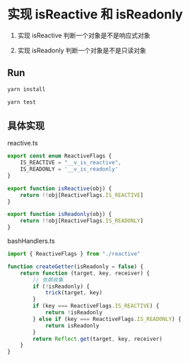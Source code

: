 # 实现 isReactive 和 isReadonly

1. 实现 isReactive 判断一个对象是不是响应式对象

1. 实现 isReadonly 判断一个对象是不是只读对象


## Run

```bash
yarn install
```

```bash
yarn test
```

## 具体实现


reactive.ts
```ts
export const enum ReactiveFlags {
    IS_REACTIVE = "__v_is_reactive",
    IS_READONLY = '__v_is_readonly'
}

export function isReactive(obj) {
    return !!obj[ReactiveFlags.IS_REACTIVE]
}

export function isReadonly(obj) {
    return !!obj[ReactiveFlags.IS_READONLY]
}
```

bashHandlers.ts
```ts
import { ReactiveFlags } from "./reactive"

function createGetter(isReadonly = false) {
    return function (target, key, receiver) {
        // 依赖收集
        if (!isReadonly) {
            trick(target, key)
        }
        if (key === ReactiveFlags.IS_REACTIVE) {
            return !isReadonly
        } else if (key === ReactiveFlags.IS_READONLY) {
            return isReadonly
        }
        return Reflect.get(target, key, receiver)
    }
}
```

